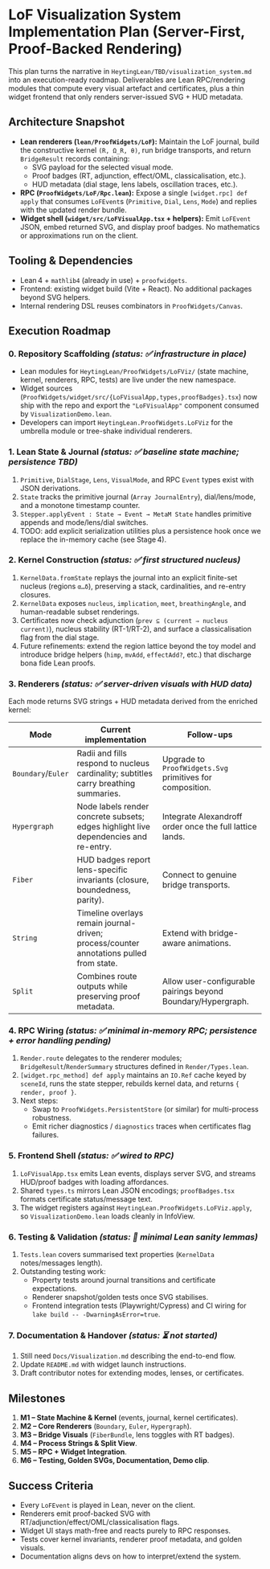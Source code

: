 # LoF Visualization System Implementation Plan (Server-First, Proof-Backed Rendering)

This plan turns the narrative in `HeytingLean/TBD/visualization_system.md` into an execution-ready roadmap.  Deliverables are Lean RPC/rendering modules that compute every visual artefact and certificates, plus a thin widget frontend that only renders server-issued SVG + HUD metadata.

## Architecture Snapshot

- **Lean renderers (`lean/ProofWidgets/LoF`):** Maintain the LoF journal, build the constructive kernel `(R, Ω_R, θ)`, run bridge transports, and return `BridgeResult` records containing:
  - SVG payload for the selected visual mode.
  - Proof badges (RT, adjunction, effect/OML, classicalisation, etc.).
  - HUD metadata (dial stage, lens labels, oscillation traces, etc.).
- **RPC (`ProofWidgets/LoF/Rpc.lean`):** Expose a single `[widget.rpc] def apply` that consumes `LoFEvent`s (`Primitive`, `Dial`, `Lens`, `Mode`) and replies with the updated render bundle.
- **Widget shell (`widget/src/LoFVisualApp.tsx` + helpers):** Emit `LoFEvent` JSON, embed returned SVG, and display proof badges. No mathematics or approximations run on the client.

## Tooling & Dependencies

- Lean 4 + `mathlib4` (already in use) + `proofwidgets`.
- Frontend: existing widget build (Vite + React). No additional packages beyond SVG helpers.
- Internal rendering DSL reuses combinators in `ProofWidgets/Canvas`.

## Execution Roadmap

### 0. Repository Scaffolding *(status: ✅ infrastructure in place)*
- Lean modules for `HeytingLean/ProofWidgets/LoFViz/` (state machine, kernel, renderers, RPC, tests) are live under the new namespace.
- Widget sources (`ProofWidgets/widget/src/{LoFVisualApp,types,proofBadges}.tsx`) now ship with the repo and export the `"LoFVisualApp"` component consumed by `VisualizationDemo.lean`.
- Developers can import `HeytingLean.ProofWidgets.LoFViz` for the umbrella module or tree-shake individual renderers.

### 1. Lean State & Journal *(status: ✅ baseline state machine; persistence TBD)*
1. `Primitive`, `DialStage`, `Lens`, `VisualMode`, and RPC `Event` types exist with JSON derivations.
2. `State` tracks the primitive journal (`Array JournalEntry`), dial/lens/mode, and a monotone timestamp counter.
3. `Stepper.applyEvent : State → Event → MetaM State` handles primitive appends and mode/lens/dial switches.
4. TODO: add explicit serialization utilities plus a persistence hook once we replace the in-memory cache (see Stage 4).

### 2. Kernel Construction *(status: ✅ first structured nucleus)*
1. `KernelData.fromState` replays the journal into an explicit finite-set nucleus (regions `α…δ`), preserving a stack, cardinalities, and re-entry closures.
2. `KernelData` exposes `nucleus`, `implication`, `meet`, `breathingAngle`, and human-readable subset renderings.
3. Certificates now check adjunction (`prev ⊆ (current ⇒ nucleus current)`), nucleus stability (RT-1/RT-2), and surface a classicalisation flag from the dial stage.
4. Future refinements: extend the region lattice beyond the toy model and introduce bridge helpers (`himp`, `mvAdd`, `effectAdd?`, etc.) that discharge bona fide Lean proofs.

### 3. Renderers *(status: ✅ server-driven visuals with HUD data)*
Each mode returns SVG strings + HUD metadata derived from the enriched kernel:

| Mode              | Current implementation                                                                                     | Follow-ups                          |
|-------------------|-------------------------------------------------------------------------------------------------------------|-------------------------------------|
| `Boundary`/`Euler`| Radii and fills respond to nucleus cardinality; subtitles carry breathing summaries.                       | Upgrade to `ProofWidgets.Svg` primitives for composition. |
| `Hypergraph`      | Node labels render concrete subsets; edges highlight live dependencies and re-entry.                       | Integrate Alexandroff order once the full lattice lands.  |
| `Fiber`           | HUD badges report lens-specific invariants (closure, boundedness, parity).                                  | Connect to genuine bridge transports.                     |
| `String`          | Timeline overlays remain journal-driven; process/counter annotations pulled from state.                     | Extend with bridge-aware animations.                      |
| `Split`           | Combines route outputs while preserving proof metadata.                                                     | Allow user-configurable pairings beyond Boundary/Hypergraph. |

### 4. RPC Wiring *(status: ✅ minimal in-memory RPC; persistence + error handling pending)*
1. `Render.route` delegates to the renderer modules; `BridgeResult`/`RenderSummary` structures defined in `Render/Types.lean`.
2. `[widget.rpc_method] def apply` maintains an `IO.Ref` cache keyed by `sceneId`, runs the state stepper, rebuilds kernel data, and returns `{ render, proof }`.
3. Next steps:
   - Swap to `ProofWidgets.PersistentStore` (or similar) for multi-process robustness.
   - Emit richer diagnostics / `diagnostics` traces when certificates flag failures.

### 5. Frontend Shell *(status: ✅ wired to RPC)*
1. `LoFVisualApp.tsx` emits Lean events, displays server SVG, and streams HUD/proof badges with loading affordances.
2. Shared `types.ts` mirrors Lean JSON encodings; `proofBadges.tsx` formats certificate status/message text.
3. The widget registers against `HeytingLean.ProofWidgets.LoFViz.apply`, so `VisualizationDemo.lean` loads cleanly in InfoView.

### 6. Testing & Validation *(status: 🚧 minimal Lean sanity lemmas)*
1. `Tests.lean` covers summarised text properties (`KernelData` notes/messages length).
2. Outstanding testing work:
   - Property tests around journal transitions and certificate expectations.
   - Renderer snapshot/golden tests once SVG stabilises.
   - Frontend integration tests (Playwright/Cypress) and CI wiring for `lake build -- -DwarningAsError=true`.

### 7. Documentation & Handover *(status: ⏳ not started)*
1. Still need `Docs/Visualization.md` describing the end-to-end flow.
2. Update `README.md` with widget launch instructions.
3. Draft contributor notes for extending modes, lenses, or certificates.

## Milestones

1. **M1 – State Machine & Kernel** (events, journal, kernel certificates).
2. **M2 – Core Renderers** (`Boundary`, `Euler`, `Hypergraph`).
3. **M3 – Bridge Visuals** (`FiberBundle`, lens toggles with RT badges).
4. **M4 – Process Strings & Split View**.
5. **M5 – RPC + Widget Integration**.
6. **M6 – Testing, Golden SVGs, Documentation, Demo clip**.

## Success Criteria

- Every `LoFEvent` is played in Lean, never on the client.
- Renderers emit proof-backed SVG with RT/adjunction/effect/OML/classicalisation flags.
- Widget UI stays math-free and reacts purely to RPC responses.
- Tests cover kernel invariants, renderer proof metadata, and golden visuals.
- Documentation aligns devs on how to interpret/extend the system.
